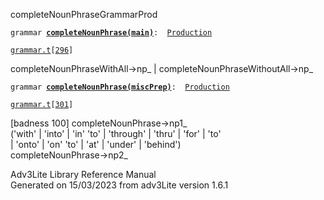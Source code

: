 ---
---
<span class="title">completeNounPhrase</span><span class="type">GrammarProd</span>

`grammar `**[`completeNounPhrase(main)`](../object/completeNounPhrase(main).html)**` :   `[`Production`](../object/Production.html)

[`grammar.t`](../file/grammar.t.html)`[`[`296`](../source/grammar.t.html#296)`]`

<div class="gramrule">

completeNounPhraseWithAll-\>np\_ \|
completeNounPhraseWithoutAll-\>np\_  

</div>

`grammar `**[`completeNounPhrase(miscPrep)`](../object/completeNounPhrase(miscPrep).html)**` :   `[`Production`](../object/Production.html)

[`grammar.t`](../file/grammar.t.html)`[`[`301`](../source/grammar.t.html#301)`]`

<div class="gramrule">

\[badness 100\] completeNounPhrase-\>np1\_  
('with' \| 'into' \| 'in' 'to' \| 'through' \| 'thru' \| 'for' \| 'to'  
\| 'onto' \| 'on' 'to' \| 'at' \| 'under' \| 'behind')  
completeNounPhrase-\>np2\_  

</div>

<div class="ftr">

Adv3Lite Library Reference Manual  
Generated on 15/03/2023 from adv3Lite version 1.6.1

</div>
